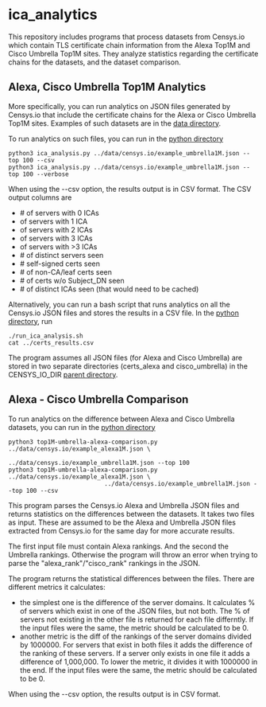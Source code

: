 # ica_analytics

This repository includes programs that process datasets from Censys.io which contain TLS certificate 
chain information from the Alexa Top1M and Cisco Umbrella Top1M sites. They analyze statistics 
regarding the certificate chains for the datasets, and the dataset comparison. 

## Alexa, Cisco Umbrella Top1M Analytics

More specifically, you can run analytics on JSON files generated by Censys.io that include the 
certificate chains for the Alexa or Cisco Umbrella Top1M sites. Examples of such datasets are in 
the [data directory](https://github.com/csosto-pk/ica_analytics/tree/main/data/censys.io).

To run analytics on such files, you can run in the 
[python directory](https://github.com/csosto-pk/ica_analytics/tree/main/python) 

    python3 ica_analysis.py ../data/censys.io/example_umbrella1M.json --top 100 --csv 
    python3 ica_analysis.py ../data/censys.io/example_umbrella1M.json --top 100 --verbose

When using the --csv option, the results output is in CSV format. 
The CSV output columns are 
  - \# of servers with 0 ICAs 
  - of servers with 1 ICA 
  - of servers with 2 ICAs 
  - of servers with 3 ICAs 
  - of servers with >3 ICAs 
  - \# of distinct servers seen 
  - \# self-signed certs seen
  - \# of non-CA/leaf certs seen
  - \# of certs w/o Subject_DN seen
  - \# of distinct ICAs seen (that would need to be cached)

Alternatively, you can run a bash script that runs analytics on all the Censys.io JSON files and 
stores the results in a CSV file. 
In the [python directory](https://github.com/csosto-pk/ica_analytics/tree/main/python), run 

    ./run_ica_analysis.sh 
    cat ../certs_results.csv

The program assumes all JSON files (for Alexa and Cisco Umbrella) are stored in two separate directories 
(certs_alexa and cisco_umbrella) in the CENSYS_IO_DIR 
[parent directory](https://github.com/csosto-pk/ica_analytics/tree/main/data/censys.io).


## Alexa - Cisco Umbrella Comparison

To run analytics on the difference between Alexa and Cisco Umbrella datasets, you can run in the 
[python directory](https://github.com/csosto-pk/ica_analytics/tree/main/python) 

    python3 top1M-umbrella-alexa-comparison.py ../data/censys.io/example_alexa1M.json \
                                     ../data/censys.io/example_umbrella1M.json --top 100 
    python3 top1M-umbrella-alexa-comparison.py ../data/censys.io/example_alexa1M.json \
                               ../data/censys.io/example_umbrella1M.json --top 100 --csv 

This program parses the Censys.io Alexa and Umbrella JSON files and returns statistics on the differences between 
the datasets. It takes two files as input. These are assumed to be the Alexa and Umbrella JSON files extracted from 
Censys.io for the same day for more accurate results. 

The first input file must contain Alexa rankings. And the second the Umbrella rankings. Otherwise the program 
will throw an error when trying to parse the "alexa_rank"/"cisco_rank" rankings in the JSON.

The program returns the statistical differences between the files. There are different metrics it calculates: 
  - the simplest one is the difference of the server domains. It calculates % of servers which exist in one 
    of the JSON files, but not both. The % of servers not existing in the other file is returned for each 
    file differntly. If the input files were the same, the metric should be calculated to be 0.
  - another metric is the diff of the rankings of the server domains divided by 1000000. For servers that exist 
    in both files it adds the difference of the ranking of these servers. If a server only exists in one file 
    it adds a difference of 1,000,000. To lower the metric, it divides it with 1000000 in the end. If the input 
    files were the same, the metric should be calculated to be 0.

When using the --csv option, the results output is in CSV format.
